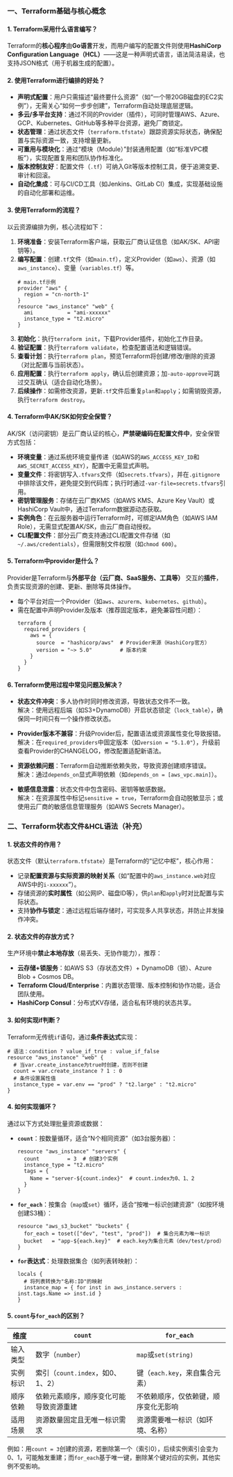 ### 一、Terraform基础与核心概念  


#### 1. Terraform采用什么语言编写？  
Terraform的**核心程序**由**Go语言**开发，而用户编写的配置文件则使用**HashiCorp Configuration Language（HCL）**——这是一种声明式语言，语法简洁易读，也支持JSON格式（用于机器生成的配置）。  


#### 2. 使用Terraform进行编排的好处？  
- **声明式配置**：用户只需描述“最终要什么资源”（如“一个带20GB磁盘的EC2实例”），无需关心“如何一步步创建”，Terraform自动处理底层逻辑。  
- **多云/多平台支持**：通过不同的Provider（插件），可同时管理AWS、Azure、GCP、Kubernetes、GitHub等多种平台资源，避免厂商锁定。  
- **状态管理**：通过状态文件（`terraform.tfstate`）跟踪资源实际状态，确保配置与实际资源一致，支持增量更新。  
- **可重用与模块化**：通过“模块（Module）”封装通用配置（如“标准VPC模板”），实现配置复用和团队协作标准化。  
- **版本控制友好**：配置文件（`.tf`）可纳入Git等版本控制工具，便于追溯变更、审计和回滚。  
- **自动化集成**：可与CI/CD工具（如Jenkins、GitLab CI）集成，实现基础设施的自动化部署和运维。  


#### 3. 使用Terraform的流程？  
以云资源编排为例，核心流程如下：  
1. **环境准备**：安装Terraform客户端，获取云厂商认证信息（如AK/SK、API密钥等）。  
2. **编写配置**：创建`.tf`文件（如`main.tf`），定义Provider（如`aws`）、资源（如`aws_instance`）、变量（`variables.tf`）等。  
   ```hcl
   # main.tf示例
   provider "aws" {
     region = "cn-north-1"
   }
   resource "aws_instance" "web" {
     ami           = "ami-xxxxxx"
     instance_type = "t2.micro"
   }
   ```  
3. **初始化**：执行`terraform init`，下载Provider插件，初始化工作目录。  
4. **验证配置**：执行`terraform validate`，检查配置语法和逻辑错误。  
5. **查看计划**：执行`terraform plan`，预览Terraform将创建/修改/删除的资源（对比配置与当前状态）。  
6. **应用配置**：执行`terraform apply`，确认后创建资源；加`-auto-approve`可跳过交互确认（适合自动化场景）。  
7. **后续操作**：如需修改资源，更新`.tf`文件后重复`plan`和`apply`；如需销毁资源，执行`terraform destroy`。  


#### 4. Terraform中AK/SK如何安全保管？  
AK/SK（访问密钥）是云厂商认证的核心，**严禁硬编码在配置文件中**，安全保管方式包括：  
- **环境变量**：通过系统环境变量传递（如AWS的`AWS_ACCESS_KEY_ID`和`AWS_SECRET_ACCESS_KEY`），配置中无需显式声明。  
- **变量文件**：将密钥写入`.tfvars`文件（如`secrets.tfvars`），并在`.gitignore`中排除该文件，避免提交到代码库；执行时通过`-var-file=secrets.tfvars`引用。  
- **密钥管理服务**：存储在云厂商KMS（如AWS KMS、Azure Key Vault）或HashiCorp Vault中，通过Terraform数据源动态获取。  
- **实例角色**：在云服务器中运行Terraform时，可绑定IAM角色（如AWS IAM Role），无需显式配置AK/SK，由云厂商自动授权。  
- **CLI配置文件**：部分云厂商支持通过CLI配置文件存储（如`~/.aws/credentials`），但需限制文件权限（如`chmod 600`）。  


#### 5. Terraform中provider是什么？  
Provider是Terraform与**外部平台（云厂商、SaaS服务、工具等）** 交互的**插件**，负责实现资源的创建、更新、删除等具体操作。  
- 每个平台对应一个Provider（如`aws`、`azurerm`、`kubernetes`、`github`）。  
- 需在配置中声明Provider及版本（推荐固定版本，避免兼容性问题）：  
  ```hcl
  terraform {
    required_providers {
      aws = {
        source  = "hashicorp/aws"  # Provider来源（HashiCorp官方）
        version = "~> 5.0"         # 版本约束
      }
    }
  }
  ```  


#### 6. Terraform使用过程中常见问题及解决？  
- **状态文件冲突**：多人协作时同时修改资源，导致状态文件不一致。  
  解决：使用远程后端（如S3+DynamoDB）开启状态锁定（`lock_table`），确保同一时间只有一个操作修改状态。  

- **Provider版本不兼容**：升级Provider后，配置语法或资源属性变化导致报错。  
  解决：在`required_providers`中固定版本（如`version = "5.1.0"`），升级前查看Provider的CHANGELOG，修改配置适配新语法。  

- **资源依赖问题**：Terraform自动推断依赖失败，导致资源创建顺序错误。  
  解决：通过`depends_on`显式声明依赖（如`depends_on = [aws_vpc.main]`）。  

- **敏感信息泄露**：状态文件中包含密码、密钥等敏感数据。  
  解决：在资源属性中标记`sensitive = true`，Terraform会自动脱敏显示；或使用云厂商的敏感信息管理服务（如AWS Secrets Manager）。  


### 二、Terraform状态文件&HCL语法（补充）  


#### 1. 状态文件的作用？  
状态文件（默认`terraform.tfstate`）是Terraform的“记忆中枢”，核心作用：  
- 记录**配置资源与实际资源的映射关系**（如“配置中的`aws_instance.web`对应AWS中的`i-xxxxxx`”）。  
- 存储资源的**实时属性**（如公网IP、磁盘ID等），供`plan`和`apply`时对比配置与实际状态。  
- 支持**协作与锁定**：通过远程后端存储时，可实现多人共享状态，并防止并发操作冲突。  


#### 2. 状态文件的存放方式？  
生产环境中**禁止本地存放**（易丢失、无协作能力），推荐：  
- **云存储+锁服务**：如AWS S3（存状态文件）+ DynamoDB（锁）、Azure Blob + Cosmos DB。  
- **Terraform Cloud/Enterprise**：内置状态管理、版本控制和协作功能，适合团队使用。  
- **HashiCorp Consul**：分布式KV存储，适合私有环境的状态共享。  


#### 3. 如何实现if判断？  
Terraform无传统`if`语句，通过**条件表达式**实现：  
```hcl
# 语法：condition ? value_if_true : value_if_false
resource "aws_instance" "web" {
  # 当var.create_instance为true时创建，否则不创建
  count = var.create_instance ? 1 : 0
  # 条件设置属性值
  instance_type = var.env == "prod" ? "t2.large" : "t2.micro"
}
```  


#### 4. 如何实现循环？  
通过以下方式处理批量资源或数据：  
- **`count`**：按数量循环，适合“N个相同资源”（如3台服务器）：  
  ```hcl
  resource "aws_instance" "servers" {
    count         = 3  # 创建3个实例
    instance_type = "t2.micro"
    tags = {
      Name = "server-${count.index}"  # count.index为0、1、2
    }
  }
  ```  

- **`for_each`**：按集合（`map`或`set`）循环，适合“按唯一标识创建资源”（如按环境创建S3桶）：  
  ```hcl
  resource "aws_s3_bucket" "buckets" {
    for_each = toset(["dev", "test", "prod"])  # 集合元素为唯一标识
    bucket   = "app-${each.key}"  # each.key为集合元素（dev/test/prod）
  }
  ```  

- **`for`表达式**：处理数据集合（如列表转映射）：  
  ```hcl
  locals {
    # 将列表转换为"名称:ID"的映射
    instance_map = { for inst in aws_instance.servers : inst.tags.Name => inst.id }
  }
  ```  


#### 5. `count`与`for_each`的区别？  
| 维度                | `count`                              | `for_each`                          |  
|---------------------|--------------------------------------|-------------------------------------|  
| 输入类型            | 数字（`number`）                     | `map`或`set(string)`                |  
| 实例标识            | 索引（`count.index`，如0、1、2）     | 键（`each.key`，来自集合元素）      |  
| 顺序依赖            | 依赖元素顺序，顺序变化可能导致资源重建 | 不依赖顺序，仅依赖键，顺序变化无影响 |  
| 适用场景            | 资源数量固定且无唯一标识需求         | 资源需要唯一标识（如环境、名称）    |  

例如：用`count = 3`创建的资源，若删除第一个（索引0），后续实例索引会变为0、1，可能触发重建；而`for_each`基于唯一键，删除某个键对应的实例，其他实例不受影响。